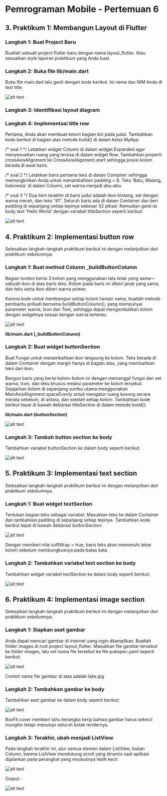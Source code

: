 # **Pemrograman Mobile - Pertemuan 6**

## **3. Praktikum 1: Membangun Layout di Flutter**

### **Langkah 1: Buat Project Baru**
Buatlah sebuah project flutter baru dengan nama layout_flutter. Atau sesuaikan style laporan praktikum yang Anda buat.

### **Langkah 2: Buka file lib/main.dart**
Buka file main.dart lalu ganti dengan kode berikut. Isi nama dan NIM Anda di text title.

![alt text](assets/image.png)

### **Langkah 3: Identifikasi layout diagram**

### **Langkah 4: Implementasi title row**
Pertama, Anda akan membuat kolom bagian kiri pada judul. Tambahkan kode berikut di bagian atas metode build() di dalam kelas MyApp:

/* soal 1 */ Letakkan widget Column di dalam widget Expanded agar menyesuaikan ruang yang tersisa di dalam widget Row. Tambahkan properti crossAxisAlignment ke CrossAxisAlignment.start sehingga posisi kolom berada di awal baris.

/* soal 2 */ Letakkan baris pertama teks di dalam Container sehingga memungkinkan Anda untuk menambahkan padding = 8. Teks ‘Batu, Malang, Indonesia' di dalam Column, set warna menjadi abu-abu.

/* soal 3 */ Dua item terakhir di baris judul adalah ikon bintang, set dengan warna merah, dan teks "41". Seluruh baris ada di dalam Container dan beri padding di sepanjang setiap tepinya sebesar 32 piksel. Kemudian ganti isi body text ‘Hello World' dengan variabel titleSection seperti berikut:

![alt text](assets/image-1.png)

## **4. Praktikum 2: Implementasi button row**

Selesaikan langkah-langkah praktikum berikut ini dengan melanjutkan dari praktikum sebelumnya.

### **Langkah 1: Buat method Column _buildButtonColumn**
Bagian tombol berisi 3 kolom yang menggunakan tata letak yang sama—sebuah ikon di atas baris teks. Kolom pada baris ini diberi jarak yang sama, dan teks serta ikon diberi warna primer.

Karena kode untuk membangun setiap kolom hampir sama, buatlah metode pembantu pribadi bernama buildButtonColumn(), yang mempunyai parameter warna, Icon dan Text, sehingga dapat mengembalikan kolom dengan widgetnya sesuai dengan warna tertentu.

![alt text](assets/image-2.png)

**lib/main.dart (_buildButtonColumn)**

### **Langkah 2: Buat widget buttonSection**
Buat Fungsi untuk menambahkan ikon langsung ke kolom. Teks berada di dalam Container dengan margin hanya di bagian atas, yang memisahkan teks dari ikon.

Bangun baris yang berisi kolom-kolom ini dengan memanggil fungsi dan set warna, Icon, dan teks khusus melalui parameter ke kolom tersebut. Sejajarkan kolom di sepanjang sumbu utama menggunakan MainAxisAlignment.spaceEvenly untuk mengatur ruang kosong secara merata sebelum, di antara, dan setelah setiap kolom. Tambahkan kode berikut tepat di bawah deklarasi titleSection di dalam metode build():

**lib/main.dart (buttonSection)**

![alt text](assets/image-3.png)

### **Langkah 3: Tambah button section ke body**
Tambahkan variabel buttonSection ke dalam body seperti berikut:

![alt text](assets/ass/image.png)

## **5. Praktikum 3: Implementasi text section**
Selesaikan langkah-langkah praktikum berikut ini dengan melanjutkan dari praktikum sebelumnya.

### **Langkah 1: Buat widget textSection**
Tentukan bagian teks sebagai variabel. Masukkan teks ke dalam Container dan tambahkan padding di sepanjang setiap tepinya. Tambahkan kode berikut tepat di bawah deklarasi buttonSection:

![alt text](assets/ass/image-1.png)

Dengan memberi nilai softWrap = true, baris teks akan memenuhi lebar kolom sebelum membungkusnya pada batas kata.

### **Langkah 2: Tambahkan variabel text section ke body**
Tambahkan widget variabel textSection ke dalam body seperti berikut:

![alt text](assets/ass/image-2.png)


## **6. Praktikum 4: Implementasi image section**
Selesaikan langkah-langkah praktikum berikut ini dengan melanjutkan dari praktikum sebelumnya.

### **Langkah 1: Siapkan aset gambar**
Anda dapat mencari gambar di internet yang ingin ditampilkan. Buatlah folder images di root project layout_flutter. Masukkan file gambar tersebut ke folder images, lalu set nama file tersebut ke file pubspec.yaml seperti berikut:

![alt text](assets/ass/image-3.png)

Contoh nama file gambar di atas adalah lake.jpg


### **Langkah 2: Tambahkan gambar ke body**
Tambahkan aset gambar ke dalam body seperti berikut:

![alt text](assets/ass/image-4.png)

BoxFit.cover memberi tahu kerangka kerja bahwa gambar harus sekecil mungkin tetapi menutupi seluruh kotak rendernya.

### **Langkah 3: Terakhir, ubah menjadi ListView**
Pada langkah terakhir ini, atur semua elemen dalam ListView, bukan Column, karena ListView mendukung scroll yang dinamis saat aplikasi dijalankan pada perangkat yang resolusinya lebih kecil.

![alt text](assets/ass/image-5.png)

Output :

![alt text](assets/ass/image-6.png)

